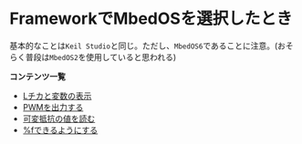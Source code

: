 # FrameworkでMbedOSを選択したとき

基本的なことは`Keil Studio`と同じ。ただし、`MbedOS6`であることに注意。(おそらく普段は`MbedOS2`を使用していると思われる)

**コンテンツ一覧**  

- [Lチカと変数の表示](./LchikaPrint.md)
- [PWMを出力する](./outPwm.md)
- [可変抵抗の値を読む](./readAnalogResi.md)
- [%fできるようにする](./canUsePrintFloat.md)
